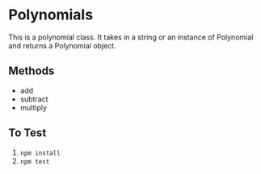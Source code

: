 # Polynomials

This is a polynomial class. It takes in a string or an instance of Polynomial and returns a Polynomial object.

## Methods
* add
* subtract
* multiply

## To Test
1. `npm install`
2. `npm test`
